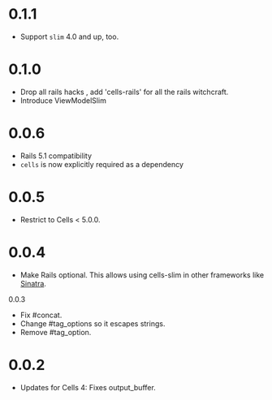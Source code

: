 # 0.1.1

* Support `slim` 4.0 and up, too.

# 0.1.0
* Drop all rails hacks , add 'cells-rails' for all the rails witchcraft.
* Introduce ViewModelSlim

# 0.0.6

* Rails 5.1 compatibility
* `cells` is now explicitly required as a dependency

# 0.0.5

* Restrict to Cells < 5.0.0.

# 0.0.4

* Make Rails optional. This allows using cells-slim in other frameworks like [Sinatra](https://github.com/apotonick/gemgem-sinatra).

0.0.3

* Fix #concat.
* Change #tag_options so it escapes strings.
* Remove #tag_option.

# 0.0.2

* Updates for Cells 4: Fixes output_buffer.
